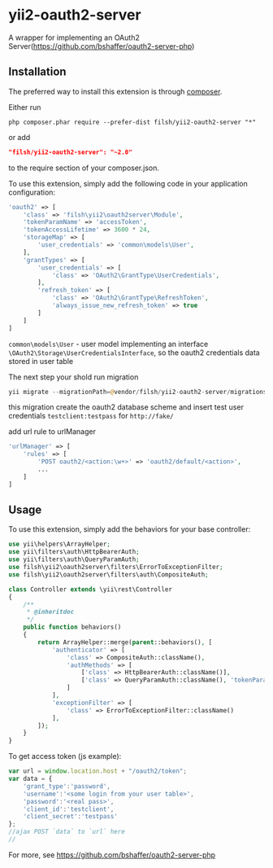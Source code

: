 yii2-oauth2-server
==================

A wrapper for implementing an OAuth2 Server(https://github.com/bshaffer/oauth2-server-php)

Installation
------------

The preferred way to install this extension is through [composer](http://getcomposer.org/download/).

Either run

```
php composer.phar require --prefer-dist filsh/yii2-oauth2-server "*"
```

or add

```json
"filsh/yii2-oauth2-server": "~2.0"
```

to the require section of your composer.json.

To use this extension,  simply add the following code in your application configuration:

```php
'oauth2' => [
    'class' => 'filsh\yii2\oauth2server\Module',
    'tokenParamName' => 'accessToken',
    'tokenAccessLifetime' => 3600 * 24,
    'storageMap' => [
        'user_credentials' => 'common\models\User',
    ],
    'grantTypes' => [
        'user_credentials' => [
            'class' => 'OAuth2\GrantType\UserCredentials',
        ],
        'refresh_token' => [
            'class' => 'OAuth2\GrantType\RefreshToken',
            'always_issue_new_refresh_token' => true
        ]
    ]
]
```

```common\models\User``` - user model implementing an interface ```\OAuth2\Storage\UserCredentialsInterface```, so the oauth2 credentials data stored in user table

The next step your shold run migration

```php
yii migrate --migrationPath=@vendor/filsh/yii2-oauth2-server/migrations
```

this migration create the oauth2 database scheme and insert test user credentials ```testclient:testpass``` for ```http://fake/```

add url rule to urlManager

```php
'urlManager' => [
    'rules' => [
        'POST oauth2/<action:\w+>' => 'oauth2/default/<action>',
        ...
    ]
]
```

Usage
-----

To use this extension,  simply add the behaviors for your base controller:

```php
use yii\helpers\ArrayHelper;
use yii\filters\auth\HttpBearerAuth;
use yii\filters\auth\QueryParamAuth;
use filsh\yii2\oauth2server\filters\ErrorToExceptionFilter;
use filsh\yii2\oauth2server\filters\auth\CompositeAuth;

class Controller extends \yii\rest\Controller
{
    /**
     * @inheritdoc
     */
    public function behaviors()
    {
        return ArrayHelper::merge(parent::behaviors(), [
            'authenticator' => [
                'class' => CompositeAuth::className(),
                'authMethods' => [
                    ['class' => HttpBearerAuth::className()],
                    ['class' => QueryParamAuth::className(), 'tokenParam' => 'accessToken'],
                ]
            ],
            'exceptionFilter' => [
                'class' => ErrorToExceptionFilter::className()
            ],
        ]);
    }
}
```

To get access token (js example):

```js
var url = window.location.host + "/oauth2/token";
var data = {
    'grant_type':'password',
    'username':'<some login from your user table>',
    'password':'<real pass>',
    'client_id':'testclient',
    'client_secret':'testpass'
};
//ajax POST `data` to `url` here
//
```

For more, see https://github.com/bshaffer/oauth2-server-php
